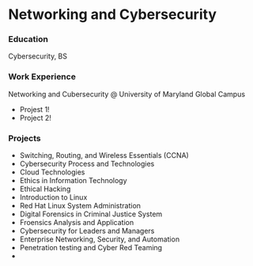 # Networking and Cybersecurity

### Education
Cybersecurity, BS

### Work Experience
Networking and Cubersecurity @ University of Maryland Global Campus
- Projest 1!
- Project 2!

 ### Projects
- Switching, Routing, and Wireless Essentials (CCNA)
- Cybersecurity Process and Technologies
- Cloud Technologies
- Ethics in Information Technology
- Ethical Hacking
- Introduction to Linux
- Red Hat Linux System Administration
- Digital Forensics in Criminal Justice System
- Froensics Analysis and Application
- Cybersecurity for Leaders and Managers
- Enterprise Networking, Security, and Automation
- Penetration testing and Cyber Red Teaming
- 
